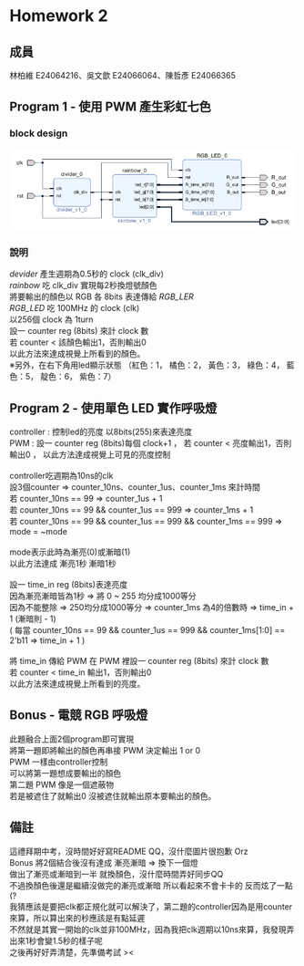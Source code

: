 # Homework 2
## 成員
林柏維 E24064216、吳文歆 E24066064、陳哲彥 E24066365
## Program 1 - 使用 PWM 產生彩虹七色
### block design
![block_design](images/block_design.png)
### 說明
*devider* 產生週期為0.5秒的 clock (clk_div)  
*rainbow* 吃 clk_div 實現每2秒換燈號顏色  
將要輸出的顏色以 RGB 各 8bits 表達傳給 *RGB_LER*  
*RGB_LED* 吃 100MHz 的 clock (clk)  
以256個 clock 為 1turn  
設一 counter reg (8bits) 來計 clock 數  
若 counter < 該顏色輸出1，否則輸出0  
以此方法來達成視覺上所看到的顏色。  
※另外，在右下角用led顯示狀態
（紅色：1， 橘色：2， 黃色：3， 綠色：4， 藍色：5， 靛色：6， 紫色：7）


## Program 2 - 使用單色 LED 實作呼吸燈
controller : 控制led的亮度 以8bits(255)來表達亮度   
PWM : 設一 counter reg (8bits)每個 clock+1 ， 若 counter < 亮度輸出1，否則輸出0 ， 以此方法達成視覺上可見的亮度控制   
<br/>
controller吃週期為10ns的clk  
設3個counter => counter_10ns、counter_1us、counter_1ms 來計時間  
若 counter_10ns == 99 => counter_1us + 1  
若 counter_10ns == 99 && counter_1us == 999 => counter_1ms + 1  
若 counter_10ns == 99 && counter_1us == 999 && counter_1ms == 999 => mode = ~mode  
<br/>
mode表示此時為漸亮(0)或漸暗(1)  
以此方法達成 漸亮1秒 漸暗1秒  
<br/>
設一 time_in reg (8bits)表達亮度  
因為漸亮漸暗皆為1秒 => 將 0 ~ 255 均分成1000等分  
因為不能整除 => 250均分成1000等分 => counter_1ms 為4的倍數時 => time_in + 1 (漸暗則 - 1)  
( 每當 counter_10ns == 99 && counter_1us == 999 && counter_1ms[1:0] == 2'b11 => time_in + 1 )  
<br/>
將 time_in 傳給 PWM
在 PWM 裡設一 counter reg (8bits) 來計 clock 數  
若 counter < time_in 輸出1，否則輸出0  
以此方法來達成視覺上所看到的亮度。  

## Bonus - 電競 RGB 呼吸燈
此題融合上面2個program即可實現  
將第一題即將輸出的顏色再串接 PWM 決定輸出 1 or 0  
PWM 一樣由controller控制  
可以將第一題想成要輸出的顏色  
第二題 PWM 像是一個遮蔽物  
若是被遮住了就輸出0 沒被遮住就輸出原本要輸出的顏色。

## 備註
這禮拜期中考，沒時間好好寫README QQ，沒什麼圖片很抱歉 Orz  
Bonus 將2個結合後沒有達成 漸亮漸暗 => 換下一個燈  
做出了漸亮或漸暗到一半 就換顏色，沒什麼時間弄好同步QQ  
不過換顏色後還是繼續沒做完的漸亮或漸暗 所以看起來不會卡卡的 反而炫了一點(?  
我猜應該是要把clk都正規化就可以解決了，第二題的controller因為是用counter來算，所以算出來的秒應該是有點延遲  
不然就是其實一開始的clk並非100MHz，因為我把clk週期以10ns來算，我發現弄出來1秒會變1.5秒的樣子呢  
之後再好好弄清楚，先準備考試 ><  
